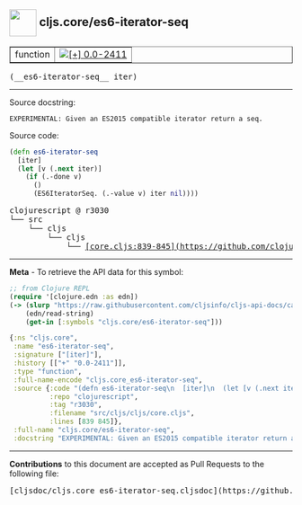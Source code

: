 ## <img width="48px" valign="middle" src="http://i.imgur.com/Hi20huC.png"> cljs.core/es6-iterator-seq

 <table border="1">
<tr>

<td>function</td>
<td><a href="https://github.com/cljsinfo/cljs-api-docs/tree/0.0-2411"><img valign="middle" alt="[+] 0.0-2411" src="https://img.shields.io/badge/+-0.0--2411-lightgrey.svg"></a> </td>
</tr>
</table>

 <samp>
(__es6-iterator-seq__ iter)<br>
</samp>

---




Source docstring:

```
EXPERIMENTAL: Given an ES2015 compatible iterator return a seq.
```

Source code:

```clj
(defn es6-iterator-seq
  [iter]
  (let [v (.next iter)]
    (if (.-done v)
      ()
      (ES6IteratorSeq. (.-value v) iter nil))))
```

 <pre>
clojurescript @ r3030
└── src
    └── cljs
        └── cljs
            └── <ins>[core.cljs:839-845](https://github.com/clojure/clojurescript/blob/r3030/src/cljs/cljs/core.cljs#L839-L845)</ins>
</pre>


---

__Meta__ - To retrieve the API data for this symbol:

```clj
;; from Clojure REPL
(require '[clojure.edn :as edn])
(-> (slurp "https://raw.githubusercontent.com/cljsinfo/cljs-api-docs/catalog/cljs-api.edn")
    (edn/read-string)
    (get-in [:symbols "cljs.core/es6-iterator-seq"]))
```

```clj
{:ns "cljs.core",
 :name "es6-iterator-seq",
 :signature ["[iter]"],
 :history [["+" "0.0-2411"]],
 :type "function",
 :full-name-encode "cljs.core_es6-iterator-seq",
 :source {:code "(defn es6-iterator-seq\n  [iter]\n  (let [v (.next iter)]\n    (if (.-done v)\n      ()\n      (ES6IteratorSeq. (.-value v) iter nil))))",
          :repo "clojurescript",
          :tag "r3030",
          :filename "src/cljs/cljs/core.cljs",
          :lines [839 845]},
 :full-name "cljs.core/es6-iterator-seq",
 :docstring "EXPERIMENTAL: Given an ES2015 compatible iterator return a seq."}

```

---

__Contributions__ to this document are accepted as Pull Requests to the following file:

 <pre>
[cljsdoc/cljs.core_es6-iterator-seq.cljsdoc](https://github.com/cljsinfo/cljs-api-docs/blob/master/cljsdoc/cljs.core_es6-iterator-seq.cljsdoc)
</pre>

